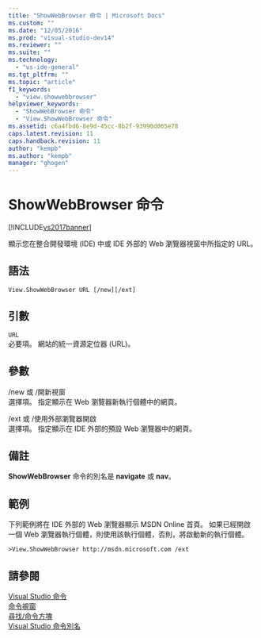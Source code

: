 ```yaml
---
title: "ShowWebBrowser 命令 | Microsoft Docs"
ms.custom: ""
ms.date: "12/05/2016"
ms.prod: "visual-studio-dev14"
ms.reviewer: ""
ms.suite: ""
ms.technology: 
  - "vs-ide-general"
ms.tgt_pltfrm: ""
ms.topic: "article"
f1_keywords: 
  - "view.showwebbrowser"
helpviewer_keywords: 
  - "ShowWebBrowser 命令"
  - "View.ShowWebBrowser 命令"
ms.assetid: c6a4fbd6-8e9d-45cc-8b2f-93990d065e78
caps.latest.revision: 11
caps.handback.revision: 11
author: "kempb"
ms.author: "kempb"
manager: "ghogen"
---
```

# ShowWebBrowser 命令
[!INCLUDE[vs2017banner](../../code-quality/includes/vs2017banner.md)]

顯示您在整合開發環境 \(IDE\) 中或 IDE 外部的 Web 瀏覽器視窗中所指定的 URL。  
  
## 語法  
  
```  
View.ShowWebBrowser URL [/new][/ext]  
```  
  
## 引數  
 `URL`  
 必要項。  網站的統一資源定位器 \(URL\)。  
  
## 參數  
 \/new 或 \/開新視窗  
 選擇項。  指定顯示在 Web 瀏覽器新執行個體中的網頁。  
  
 \/ext 或 \/使用外部瀏覽器開啟  
 選擇項。  指定顯示在 IDE 外部的預設 Web 瀏覽器中的網頁。  
  
## 備註  
 **ShowWebBrowser** 命令的別名是 **navigate** 或 **nav**。  
  
## 範例  
 下列範例將在 IDE 外部的 Web 瀏覽器顯示 MSDN Online 首頁。  如果已經開啟一個 Web 瀏覽器執行個體，則使用該執行個體，否則，將啟動新的執行個體。  
  
```  
>View.ShowWebBrowser http://msdn.microsoft.com /ext  
```  
  
## 請參閱  
 [Visual Studio 命令](../../ide/reference/visual-studio-commands.md)   
 [命令視窗](../../ide/reference/command-window.md)   
 [尋找\/命令方塊](../../ide/find-command-box.md)   
 [Visual Studio 命令別名](../../ide/reference/visual-studio-command-aliases.md)